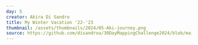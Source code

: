 ```yaml
---
day: 5
creator: Akira Di Sandro
title: My Winter Vacation '22-'23
thumbnail: /assets/thumbnails/2024/05-Aki-journey.png
source: https://github.com/disandroa/30DayMappingChallenge2024/blob/main/scripts/Day05.R
---
```


